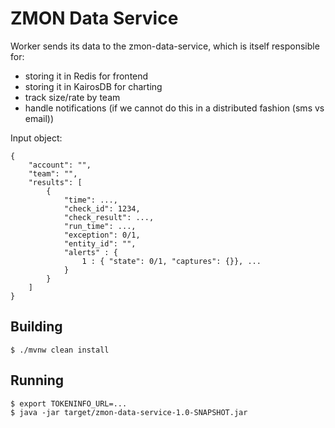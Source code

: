 # ZMON Data Service

Worker sends its data to the zmon-data-service, which is itself responsible for:

 * storing it in Redis for frontend
 * storing it in KairosDB for charting
 * track size/rate by team
 * handle notifications (if we cannot do this in a distributed fashion (sms vs email))


Input object:

```
{
    "account": "",
    "team": "",
    "results": [
        {
            "time": ...,
            "check_id": 1234,
            "check_result": ...,
            "run_time": ...,
            "exception": 0/1,
            "entity_id": "",
            "alerts" : {
                1 : { "state": 0/1, "captures": {}}, ...
            }
        }
    ]
}
```

## Building

```
$ ./mvnw clean install
```

## Running

```
$ export TOKENINFO_URL=...
$ java -jar target/zmon-data-service-1.0-SNAPSHOT.jar
```
